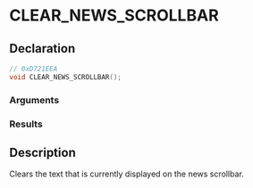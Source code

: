 # CLEAR_NEWS_SCROLLBAR

## Declaration
```cpp
// 0xD721EEA
void CLEAR_NEWS_SCROLLBAR();
```

### Arguments

### Results

## Description
Clears the text that is currently displayed on the news scrollbar.
